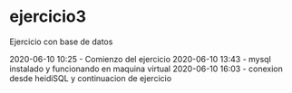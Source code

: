 # ejercicio3

Ejercicio con base de datos

2020-06-10 10:25 - Comienzo del ejercicio
2020-06-10 13:43 - mysql instalado y funcionando en maquina virtual
2020-06-10 16:03 - conexion desde heidiSQL y continuacion de ejercicio
